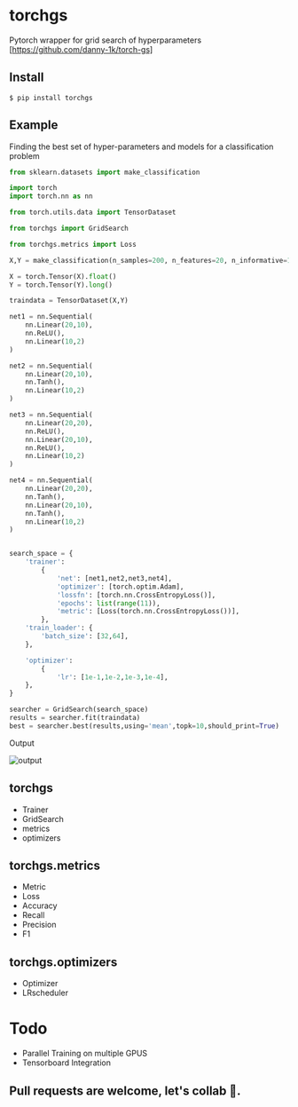 # torchgs

Pytorch wrapper for grid search of hyperparameters
[https://github.com/danny-1k/torch-gs]

## Install

```
$ pip install torchgs
```

## Example
Finding the best set of hyper-parameters and models for a classification problem

```python
from sklearn.datasets import make_classification

import torch
import torch.nn as nn

from torch.utils.data import TensorDataset

from torchgs import GridSearch

from torchgs.metrics import Loss

X,Y = make_classification(n_samples=200, n_features=20, n_informative=10,n_classes=2,shuffle=True, random_state=42)

X = torch.Tensor(X).float()
Y = torch.Tensor(Y).long()

traindata = TensorDataset(X,Y)

net1 = nn.Sequential(
    nn.Linear(20,10),
    nn.ReLU(),
    nn.Linear(10,2)
)

net2 = nn.Sequential(
    nn.Linear(20,10),
    nn.Tanh(),
    nn.Linear(10,2)
)

net3 = nn.Sequential(
    nn.Linear(20,20),
    nn.ReLU(),
    nn.Linear(20,10),
    nn.ReLU(),
    nn.Linear(10,2)
)

net4 = nn.Sequential(
    nn.Linear(20,20),
    nn.Tanh(),
    nn.Linear(20,10),
    nn.Tanh(),
    nn.Linear(10,2)
)


search_space = {
    'trainer':
        {
            'net': [net1,net2,net3,net4],
            'optimizer': [torch.optim.Adam],
            'lossfn': [torch.nn.CrossEntropyLoss()],
            'epochs': list(range(11)),
            'metric': [Loss(torch.nn.CrossEntropyLoss())],
        },
    'train_loader': {
        'batch_size': [32,64],
    },

    'optimizer':
        {
            'lr': [1e-1,1e-2,1e-3,1e-4],
    },
}

searcher = GridSearch(search_space)
results = searcher.fit(traindata)
best = searcher.best(results,using='mean',topk=10,should_print=True)
```
Output

<img src="output.png" alt="output">



## torchgs
- Trainer
- GridSearch
- metrics
- optimizers

## torchgs.metrics
- Metric
- Loss
- Accuracy
- Recall
- Precision
- F1

## torchgs.optimizers
- Optimizer
- LRscheduler

# Todo
- Parallel Training on multiple GPUS
- Tensorboard Integration

## Pull requests are welcome, let's collab 🤲.
